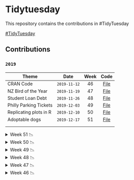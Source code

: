 
<!-- README.md is generated from README.Rmd. Please edit that file -->

# Tidytuesday

<!-- badges: start -->

<!-- badges: end -->

This repository contains the contributions in
\#TidyTuesday

<a href="https://github.com/rfordatascience/tidytuesday" target="_blank">\#TidyTuesday</a>

## Contributions

### `2019`

| Theme                  |     Date     | Week |                                               Code                                               |
| ---------------------- | :----------: | :--: | :----------------------------------------------------------------------------------------------: |
| CRAN Code              | `2019-11-12` |  46  | <a href="https://duvancho321.github.io/Tidyuesday/Folder/2019/12-11-19" target="_blank">File</a> |
| NZ Bird of the Year    | `2019-11-19` |  47  | <a href="https://duvancho321.github.io/Tidyuesday/Folder/2019/19-11-19" target="_blank">File</a> |
| Student Loan Debt      | `2019-11-26` |  48  | <a href="https://duvancho321.github.io/Tidyuesday/Folder/2019/26-11-19" target="_blank">File</a> |
| Philly Parking Tickets | `2019-12-03` |  49  | <a href="https://duvancho321.github.io/Tidyuesday/Folder/2019/01-12-19" target="_blank">File</a> |
| Replicating plots in R | `2019-12-10` |  50  | <a href="https://duvancho321.github.io/Tidyuesday/Folder/2019/10-12-19" target="_blank">File</a> |
| Adoptable dogs         | `2019-12-17` |  51  | <a href="https://duvancho321.github.io/Tidyuesday/Folder/2019/17-12-19" target="_blank">File</a> |
|                        |              |      |                                                                                                  |
|                        |              |      |                                                                                                  |

<details>

<summary>Week 51 📉
</summary>

![](./Folder/2019/17-12-19/README_files/figure-gfm/unnamed-chunk-4-1.gif)
![](./Folder/2019/17-12-19/README_files/figure-gfm/unnamed-chunk-5-1.gif)

</details>

<details>

<summary>Week 50 📉
</summary>

![](./Folder/2019/10-12-19/README_files/figure-gfm/unnamed-chunk-3-1.gif)

</details>

<details>

<summary>Week 49 📉
</summary>

![](./Folder/2019/01-12-19/README_files/figure-gfm/unnamed-chunk-2-1.gif)

![](./Folder/2019/01-12-19/README_files/figure-gfm/unnamed-chunk-4-1.png)
![](./Folder/2019/01-12-19/README_files/figure-gfm/unnamed-chunk-3-3.png)

</details>

<details>

<summary>Week 48 📉
</summary>

![](./Folder/2019/26-11-19/README_files/figure-gfm/unnamed-chunk-4-1.png)

![](./Folder/2019/26-11-19/README_files/figure-gfm/unnamed-chunk-5-1.png)
![](./Folder/2019/26-11-19/README_files/figure-gfm/unnamed-chunk-6-1.png)

</details>

<details>

<summary>Week 47 📉
</summary>

![](./Folder/2019/19-11-19/README_files/figure-gfm/unnamed-chunk-2-1.gif)

</details>

<details>

<summary>Week 46 📉
</summary>

![](./Folder/2019/12-11-19/README_files/figure-gfm/unnamed-chunk-2-1.gif)

</details>
